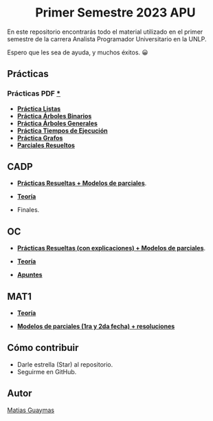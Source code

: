 <h1 align="center"> Primer Semestre 2023 APU </h1>

En este repositorio encontrarás todo el material utilizado en el primer semestre de la carrera Analista Programador Universitario en la UNLP.

Espero que les sea de ayuda, y muchos éxitos. 😀

## Prácticas 
### Prácticas PDF [*](https://github.com/MatiasGuaymas/AYED/tree/main/Practicas%20PDF)
* [**Práctica Listas**](https://github.com/MatiasGuaymas/AYED/tree/main/Resoluciones/AYED/src/Practica1)
* [**Práctica Árboles Binarios**](https://github.com/MatiasGuaymas/AYED/tree/main/Resoluciones/AYED/src/Practica2)
* [**Práctica Árboles Generales**](https://github.com/MatiasGuaymas/AYED/tree/main/Resoluciones/AYED/src/Practica3)
* [**Práctica Tiempos de Ejecución**](https://github.com/MatiasGuaymas/AYED/tree/main/Resoluciones/AYED/src/Practica4)
* [**Práctica Grafos**](https://github.com/MatiasGuaymas/AYED/tree/main/Resoluciones/AYED/src/Practica5)
* [**Parciales Resueltos**](https://github.com/MatiasGuaymas/AYED/tree/main/Resoluciones/AYED/src/Parciales)

## CADP

* [**Prácticas Resueltas + Modelos de parciales**](https://github.com/MatiasGuaymas/CADP-Practicas).

* [**Teoría**](https://github.com/MatiasGuaymas/1er-Semestre/tree/main/CADP/Teoria)

* Finales.

## OC

* [**Prácticas Resueltas (con explicaciones) + Modelos de parciales**](https://github.com/MatiasGuaymas/OC-Practicas).

* [**Teoría**](https://github.com/MatiasGuaymas/1er-Semestre/tree/main/OC/Teoria)

* [**Apuntes**](https://github.com/MatiasGuaymas/1er-Semestre/tree/main/OC/Apuntes)

## MAT1

* [**Teoría**](https://github.com/MatiasGuaymas/1er-Semestre/tree/main/MAT1/Teoria)

* [**Modelos de parciales (1ra y 2da fecha) + resoluciones**]()

## Cómo contribuir
* Darle estrella (Star) al repositorio.
* Seguirme en GitHub.

## Autor

[Matias Guaymas](https://www.linkedin.com/in/matiasguaymas/)
